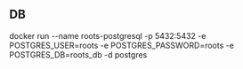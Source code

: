 ## DB
docker run --name roots-postgresql -p 5432:5432 -e POSTGRES_USER=roots -e POSTGRES_PASSWORD=roots -e POSTGRES_DB=roots_db -d postgres